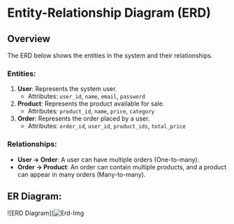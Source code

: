 # Entity-Relationship Diagram (ERD)

## Overview
The ERD below shows the entities in the system and their relationships.

### Entities:
1. **User**: Represents the system user.
   - Attributes: `user_id`, `name`, `email`, `password`
2. **Product**: Represents the product available for sale.
   - Attributes: `product_id`, `name`, `price`, `category`
3. **Order**: Represents the order placed by a user.
   - Attributes: `order_id`, `user_id`, `product_ids`, `total_price`

### Relationships:
- **User → Order**: A user can have multiple orders (One-to-many).
- **Order → Product**: An order can contain multiple products, and a product can appear in many orders (Many-to-many).

## ER Diagram:
![ERD Diagram](![Erd-Img](https://github.com/user-attachments/assets/d9067a0f-3af0-4cf1-bc99-16f4852c1ce9)

